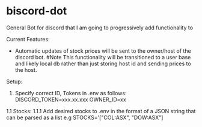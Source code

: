 # biscord-dot
General Bot for discord that I am going to progressively add functionality to

Current Features:
- Automatic updates of stock prices will be sent to the owner/host of the discord bot.
  #Note This functionality will be transitioned to a user base and likely local db rather than just storing host id and sending prices to the host.

Setup:
1. Specify correct ID, Tokens in .env as follows:
  DISCORD_TOKEN=xxx.xx.xxx
  OWNER_ID=xx

1.1 Stocks:
1.1.1 Add desired stocks to .env in the format of a JSON string that can be parsed as a list e.g STOCKS='["COL:ASX", "DOW:ASX"] 
